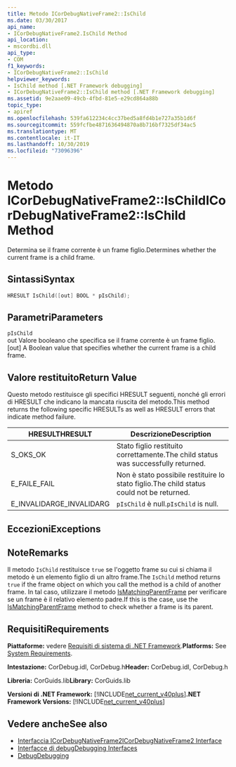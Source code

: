 ```yaml
---
title: Metodo ICorDebugNativeFrame2::IsChild
ms.date: 03/30/2017
api_name:
- ICorDebugNativeFrame2.IsChild Method
api_location:
- mscordbi.dll
api_type:
- COM
f1_keywords:
- ICorDebugNativeFrame2::IsChild
helpviewer_keywords:
- IsChild method [.NET Framework debugging]
- ICorDebugNativeFrame2::IsChild method [.NET Framework debugging]
ms.assetid: 9e2aae09-49cb-4fbd-81e5-e29cd864a88b
topic_type:
- apiref
ms.openlocfilehash: 539fa612234c4cc37bed5a8fd4b1e727a35b1d6f
ms.sourcegitcommit: 559fcfbe4871636494870a8b716bf7325df34ac5
ms.translationtype: MT
ms.contentlocale: it-IT
ms.lasthandoff: 10/30/2019
ms.locfileid: "73096396"
---
```

# <a name="icordebugnativeframe2ischild-method"></a><span data-ttu-id="0c0d5-102">Metodo ICorDebugNativeFrame2::IsChild</span><span class="sxs-lookup"><span data-stu-id="0c0d5-102">ICorDebugNativeFrame2::IsChild Method</span></span>
<span data-ttu-id="0c0d5-103">Determina se il frame corrente è un frame figlio.</span><span class="sxs-lookup"><span data-stu-id="0c0d5-103">Determines whether the current frame is a child frame.</span></span>  
  
## <a name="syntax"></a><span data-ttu-id="0c0d5-104">Sintassi</span><span class="sxs-lookup"><span data-stu-id="0c0d5-104">Syntax</span></span>  
  
```cpp  
HRESULT IsChild([out] BOOL * pIsChild);  
```  
  
## <a name="parameters"></a><span data-ttu-id="0c0d5-105">Parametri</span><span class="sxs-lookup"><span data-stu-id="0c0d5-105">Parameters</span></span>  
 `pIsChild`  
 <span data-ttu-id="0c0d5-106">out Valore booleano che specifica se il frame corrente è un frame figlio.</span><span class="sxs-lookup"><span data-stu-id="0c0d5-106">[out] A Boolean value that specifies whether the current frame is a child frame.</span></span>  
  
## <a name="return-value"></a><span data-ttu-id="0c0d5-107">Valore restituito</span><span class="sxs-lookup"><span data-stu-id="0c0d5-107">Return Value</span></span>  
 <span data-ttu-id="0c0d5-108">Questo metodo restituisce gli specifici HRESULT seguenti, nonché gli errori di HRESULT che indicano la mancata riuscita del metodo.</span><span class="sxs-lookup"><span data-stu-id="0c0d5-108">This method returns the following specific HRESULTs as well as HRESULT errors that indicate method failure.</span></span>  
  
|<span data-ttu-id="0c0d5-109">HRESULT</span><span class="sxs-lookup"><span data-stu-id="0c0d5-109">HRESULT</span></span>|<span data-ttu-id="0c0d5-110">Descrizione</span><span class="sxs-lookup"><span data-stu-id="0c0d5-110">Description</span></span>|  
|-------------|-----------------|  
|<span data-ttu-id="0c0d5-111">S_OK</span><span class="sxs-lookup"><span data-stu-id="0c0d5-111">S_OK</span></span>|<span data-ttu-id="0c0d5-112">Stato figlio restituito correttamente.</span><span class="sxs-lookup"><span data-stu-id="0c0d5-112">The child status was successfully returned.</span></span>|  
|<span data-ttu-id="0c0d5-113">E_FAIL</span><span class="sxs-lookup"><span data-stu-id="0c0d5-113">E_FAIL</span></span>|<span data-ttu-id="0c0d5-114">Non è stato possibile restituire lo stato figlio.</span><span class="sxs-lookup"><span data-stu-id="0c0d5-114">The child status could not be returned.</span></span>|  
|<span data-ttu-id="0c0d5-115">E_INVALIDARG</span><span class="sxs-lookup"><span data-stu-id="0c0d5-115">E_INVALIDARG</span></span>|<span data-ttu-id="0c0d5-116">`pIsChild` è null.</span><span class="sxs-lookup"><span data-stu-id="0c0d5-116">`pIsChild` is null.</span></span>|  
  
## <a name="exceptions"></a><span data-ttu-id="0c0d5-117">Eccezioni</span><span class="sxs-lookup"><span data-stu-id="0c0d5-117">Exceptions</span></span>  
  
## <a name="remarks"></a><span data-ttu-id="0c0d5-118">Note</span><span class="sxs-lookup"><span data-stu-id="0c0d5-118">Remarks</span></span>  
 <span data-ttu-id="0c0d5-119">Il metodo `IsChild` restituisce `true` se l'oggetto frame su cui si chiama il metodo è un elemento figlio di un altro frame.</span><span class="sxs-lookup"><span data-stu-id="0c0d5-119">The `IsChild` method returns `true` if the frame object on which you call the method is a child of another frame.</span></span> <span data-ttu-id="0c0d5-120">In tal caso, utilizzare il metodo [IsMatchingParentFrame](../../../../docs/framework/unmanaged-api/debugging/icordebugnativeframe2-ismatchingparentframe-method.md) per verificare se un frame è il relativo elemento padre.</span><span class="sxs-lookup"><span data-stu-id="0c0d5-120">If this is the case, use the [IsMatchingParentFrame](../../../../docs/framework/unmanaged-api/debugging/icordebugnativeframe2-ismatchingparentframe-method.md) method to check whether a frame is its parent.</span></span>  
  
## <a name="requirements"></a><span data-ttu-id="0c0d5-121">Requisiti</span><span class="sxs-lookup"><span data-stu-id="0c0d5-121">Requirements</span></span>  
 <span data-ttu-id="0c0d5-122">**Piattaforme:** vedere [Requisiti di sistema di .NET Framework](../../../../docs/framework/get-started/system-requirements.md).</span><span class="sxs-lookup"><span data-stu-id="0c0d5-122">**Platforms:** See [System Requirements](../../../../docs/framework/get-started/system-requirements.md).</span></span>  
  
 <span data-ttu-id="0c0d5-123">**Intestazione:** CorDebug.idl, CorDebug.h</span><span class="sxs-lookup"><span data-stu-id="0c0d5-123">**Header:** CorDebug.idl, CorDebug.h</span></span>  
  
 <span data-ttu-id="0c0d5-124">**Libreria:** CorGuids.lib</span><span class="sxs-lookup"><span data-stu-id="0c0d5-124">**Library:** CorGuids.lib</span></span>  
  
 <span data-ttu-id="0c0d5-125">**Versioni di .NET Framework:** [!INCLUDE[net_current_v40plus](../../../../includes/net-current-v40plus-md.md)]</span><span class="sxs-lookup"><span data-stu-id="0c0d5-125">**.NET Framework Versions:** [!INCLUDE[net_current_v40plus](../../../../includes/net-current-v40plus-md.md)]</span></span>  
  
## <a name="see-also"></a><span data-ttu-id="0c0d5-126">Vedere anche</span><span class="sxs-lookup"><span data-stu-id="0c0d5-126">See also</span></span>

- [<span data-ttu-id="0c0d5-127">Interfaccia ICorDebugNativeFrame2</span><span class="sxs-lookup"><span data-stu-id="0c0d5-127">ICorDebugNativeFrame2 Interface</span></span>](../../../../docs/framework/unmanaged-api/debugging/icordebugnativeframe2-interface.md)
- [<span data-ttu-id="0c0d5-128">Interfacce di debug</span><span class="sxs-lookup"><span data-stu-id="0c0d5-128">Debugging Interfaces</span></span>](../../../../docs/framework/unmanaged-api/debugging/debugging-interfaces.md)
- [<span data-ttu-id="0c0d5-129">Debug</span><span class="sxs-lookup"><span data-stu-id="0c0d5-129">Debugging</span></span>](../../../../docs/framework/unmanaged-api/debugging/index.md)
